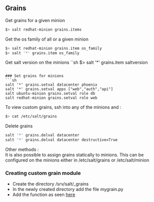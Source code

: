 ## Grains  

Get grains for a given minion
```sh
$> salt redhat-minion grains.items
```

Get the os family of all or a given minion
```sh
$> salt redhat-minion grains.item os_family
$> salt '*' grains.item os_family
```

Get salt version on the minions
``sh
$> salt '*' grains.item saltversion
```

### Set grains for minions
```sh
salt '*' grains.setval datacenter phoenix
salt '*' grains.setval apps ["web","auth","api"]
salt ubuntu-minion grains.setval role db
salt redhat-minion grains.setval role web
```

To view custom grains, ssh into any of the minions and :
```sh
$> cat /etc/salt/grains
```

Delete grains
```sh
salt '*' grains.delval datacenter
salt '*' grains.delval datacenter destructive=True
```

Other methods :      
It is also possible to assign grains statically to minions. This can be configured on the minions
either in /etc/salt/grains or /etc/salt/minion


### Creating custom grain module     
  - Create the directory /srv/salt/\_grains     
  - In the newly created directory add the file mygrain.py      
  - Add the function as seen [here](https://github.com/nobleprog-salt/salt-apps/blob/master/salt/_grains/mygrain.py)
